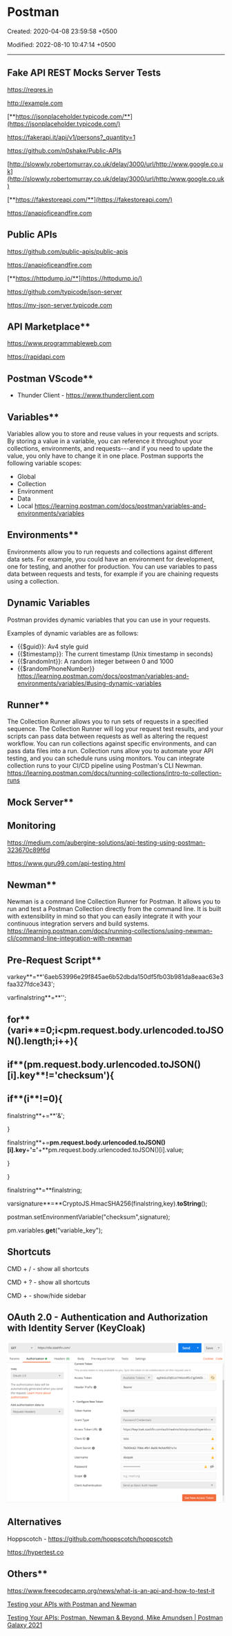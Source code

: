 # Postman

Created: 2020-04-08 23:59:58 +0500

Modified: 2022-08-10 10:47:14 +0500

---

## Fake API REST Mocks Server Tests

<https://reqres.in>

<http://example.com>

[**https://jsonplaceholder.typicode.com/**](https://jsonplaceholder.typicode.com/)

<https://fakerapi.it/api/v1/persons?_quantity=1>

<https://github.com/n0shake/Public-APIs>

[http://slowwly.robertomurray.co.uk/delay/3000/url/http://www.google.co.uk](http://slowwly.robertomurray.co.uk/delay/3000/url/http:/www.google.co.uk)

[**https://fakestoreapi.com/**](https://fakestoreapi.com/)

<https://anapioficeandfire.com>

## Public APIs

<https://github.com/public-apis/public-apis>

<https://anapioficeandfire.com>

[**https://httpdump.io/**](https://httpdump.io/)

<https://github.com/typicode/json-server>

<https://my-json-server.typicode.com>

## API Marketplace**

<https://www.programmableweb.com>

<https://rapidapi.com>

## Postman VScode**
-   Thunder Client - <https://www.thunderclient.com>

## Variables**

Variables allow you to store and reuse values in your requests and scripts. By storing a value in a variable, you can reference it throughout your collections, environments, and requests---and if you need to update the value, you only have to change it in one place.
Postman supports the following variable scopes:
-   Global
-   Collection
-   Environment
-   Data
-   Local
<https://learning.postman.com/docs/postman/variables-and-environments/variables>

## Environments**

Environments allow you to run requests and collections against different data sets. For example, you could have an environment for development, one for testing, and another for production. You can use variables to pass data between requests and tests, for example if you are chaining requests using a collection.
## Dynamic Variables

Postman provides dynamic variables that you can use in your requests.

Examples of dynamic variables are as follows:
-   {{$guid}}: Av4 style guid
-   {{$timestamp}}: The current timestamp (Unix timestamp in seconds)
-   {{$randomInt}}: A random integer between 0 and 1000
-   {{$randomPhoneNumber}}
<https://learning.postman.com/docs/postman/variables-and-environments/variables/#using-dynamic-variables>

## Runner**

The Collection Runner allows you to run sets of requests in a specified sequence. The Collection Runner will log your request test results, and your scripts can pass data between requests as well as altering the request workflow.
You can run collections against specific environments, and can pass data files into a run. Collection runs allow you to automate your API testing, and you can schedule runs using monitors. You can integrate collection runs to your CI/CD pipeline using Postman's CLI Newman.
<https://learning.postman.com/docs/running-collections/intro-to-collection-runs>

## Mock Server**
## Monitoring
<https://medium.com/aubergine-solutions/api-testing-using-postman-323670c89f6d>

<https://www.guru99.com/api-testing.html>

## Newman**

Newman is a command line Collection Runner for Postman. It allows you to run and test a Postman Collection directly from the command line. It is built with extensibility in mind so that you can easily integrate it with your continuous integration servers and build systems.
<https://learning.postman.com/docs/running-collections/using-newman-cli/command-line-integration-with-newman>

## Pre-Request Script**

varkey**=**'6aeb53996e29f845ae6b52dbda150df5fb03b981da8eaac63e3faa327fdce343';

varfinalstring**=**'';

## for**(vari**=**0;i**<**pm.request.body.urlencoded.toJSON().length;i**++){

## if**(pm.request.body.urlencoded.toJSON()[i].key**!='checksum'){

## if**(i**!=0){

finalstring**+=**'&';

}

finalstring**+=**pm.request.body.urlencoded.toJSON()[i].key**+**'='**+**pm.request.body.urlencoded.toJSON()[i].value;

}

}

finalstring**=**finalstring;

varsignature**=**CryptoJS.HmacSHA256(finalstring,key).**toString**();

postman.setEnvironmentVariable("checksum",signature);

pm.variables.**get**("variable_key");
## Shortcuts

CMD + / - show all shortcuts

CMD + ? - show all shortcuts

CMD +  - show/hide sidebar
## OAuth 2.0 - Authentication and Authorization with Identity Server (KeyCloak)

![](media/Postman-image1.png)
## Alternatives

Hoppscotch - <https://github.com/hoppscotch/hoppscotch>

<https://hypertest.co>

## Others**

<https://www.freecodecamp.org/news/what-is-an-api-and-how-to-test-it>

[Testing your APIs with Postman and Newman](https://www.youtube.com/watch?v=fTtA9qXkNAk)

[Testing Your APIs: Postman, Newman & Beyond, Mike Amundsen | Postman Galaxy 2021](https://www.youtube.com/watch?v=DGxvFSy-i78&ab_channel=Postman)

